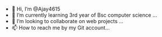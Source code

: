 - 👋 Hi, I’m @Ajay4615
- 🌱 I’m currently learning 3rd year of Bsc computer science  ...
- 💞️ I’m looking to collaborate on web projects ...
- 📫 How to reach me by my Git account...

<!---
Ajay4615/Ajay4615 is a ✨ special ✨ repository because its `README.md` (this file) appears on your GitHub profile.
You can click the Preview link to take a look at your changes.
--->
